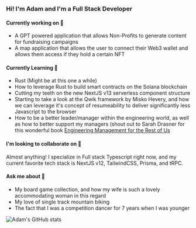 ### Hi! I'm Adam and I'm a Full Stack Developer

#### Currently working on 🚧
- A GPT powered application that allows Non-Profits to generate content for fundraising campaigns
- A map application that allows the user to connect their Web3 wallet and allows them access if they hold a certain NFT

#### Currently Learning 🌱
- Rust (Might be at this one a while)
- How to leverage Rust to build smart contracts on the Solana blockchain
- Cutting my teeth on the new NextJS v13 serverless component structure
- Starting to take a look at the Qwik framework by Misko Hevery, and how we can leverage it's concept of resumeability to deliver significantly less Javascript to the browser
- How to be a better leader/manager within the engineering world, as well as how to better support my managers (shout out to Sarah Drasner for this wonderful book [Engineering Management for the Rest of Us](https://www.engmanagement.dev/)

#### I'm looking to collaborate on 🤝
Almost anything!  I specialize in Full stack Typescript right now, and my current favorite tech stack is NextJS v12, TailwindCSS, Prisma, and tRPC.

#### Ask me about 🤔
- My board game collection, and how my wife is such a lovely accommodating woman in this regard
- My love of single track mountain biking
- The fact that I was a competition dancer for 7 years when I was younger

![Adam's GitHub stats](https://github-readme-stats-aslaker.vercel.app/api?username=aslaker&count_private=true&show_icons=true&theme=radical)


<!--
**aslaker/aslaker** is a ✨ _special_ ✨ repository because its `README.md` (this file) appears on your GitHub profile.

Here are some ideas to get you started:

- 🔭 I’m currently working on ...
- 🌱 I’m currently learning ...
- 👯 I’m looking to collaborate on ...
- 🤔 I’m looking for help with ...
- 💬 Ask me about ...
- 📫 How to reach me: ...
- 😄 Pronouns: ...
- ⚡ Fun fact: ...
-->
